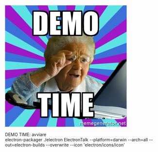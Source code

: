 ![DemoTime](slides/electron/images/demo-time-02.jpg)

<aside class="notes">
DEMO TIME: avviare<br>
	electron-packager ./electron ElectronTalk --platform=darwin --arch=all --out=electron-builds --overwrite --icon 'electron/icons/icon'
</aside>
